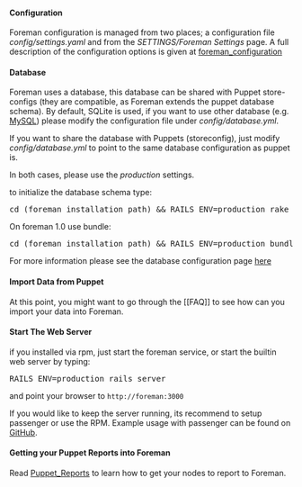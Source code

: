 
#### Configuration

Foreman configuration is managed from two places; a configuration file
*config/settings.yaml* and from the *SETTINGS/Foreman Settings* page. A full
description of the configuration options is given at
[foreman_configuration](manuals/1.1/index.html#3.5.2ConfigurationOptions)

#### Database

Foreman uses a database, this database can be shared with Puppet store-configs
(they are compatible, as Foreman extends the puppet database schema). By
default, SQLite is used, if you want to use other database (e.g.
[MySQL](manuals/1.1/index.html#3.5.3DatabaseSetup)) please modify the configuration file under *config/database.yml*.

If you want to share the database with Puppets (storeconfig), just modify *config/database.yml* to point to the same database configuration as puppet is.

In both cases, please use the *production* settings.

to initialize the database schema type:
<pre>cd (foreman installation path) && RAILS_ENV=production rake db:migrate</pre>

On foreman 1.0 use bundle:
<pre>cd (foreman installation path) && RAILS_ENV=production bundle exec rake db:migrate</pre>

For more information please see the database configuration page
[here](manuals/1.1/index.html#3.5.3DatabaseSetup)

#### Import Data from Puppet

At this point, you might want to go through the [[FAQ]] to see how can you import your data into Foreman.

#### Start The Web Server

if you installed via rpm, just start the foreman service, or start the builtin web server by typing:
<pre>RAILS_ENV=production rails server</pre>

and point your browser to `http://foreman:3000`

If you would like to keep the server running, its recommend to setup
passenger or use the RPM. Example usage with passenger can be found on
[GitHub](http://github.com/theforeman/puppet-foreman/blob/master/templates/foreman-vhost.conf.erb).

#### Getting your Puppet Reports into Foreman

Read [Puppet_Reports](manuals/1.1/index.html#3.5.4PuppetReports) to learn how to get your nodes to report to Foreman.
